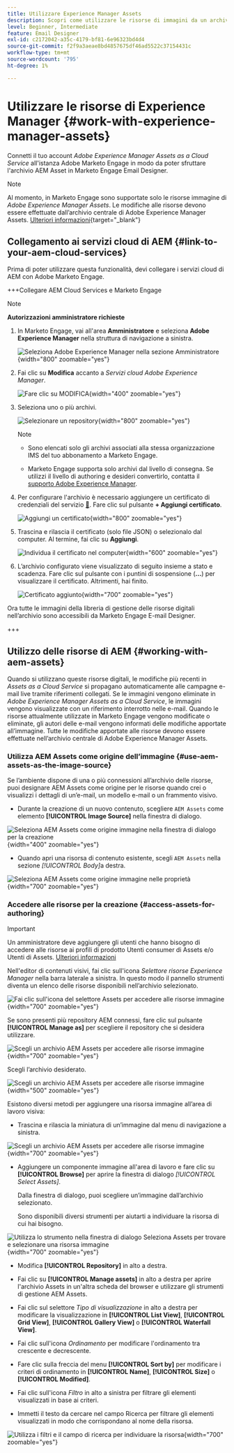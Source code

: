 ```yaml
---
title: Utilizzare Experience Manager Assets
description: Scopri come utilizzare le risorse di immagini da un archivio AEM Assets connesso durante l’authoring dei contenuti in Adobe Marketo Engage.
level: Beginner, Intermediate
feature: Email Designer
exl-id: c2172042-a35c-4179-bf81-6e96323bd4d4
source-git-commit: f2f9a3aeae8bd4857675df46ad5522c37154431c
workflow-type: tm+mt
source-wordcount: '795'
ht-degree: 1%

---
```


# Utilizzare le risorse di Experience Manager {#work-with-experience-manager-assets}

Connetti il tuo account _Adobe Experience Manager Assets as a Cloud Service_ all&#39;istanza Adobe Marketo Engage in modo da poter sfruttare l&#39;archivio AEM Asset in Marketo Engage Email Designer.

>[!NOTE]
>
>Al momento, in Marketo Engage sono supportate solo le risorse immagine di _Adobe Experience Manager Assets_. Le modifiche alle risorse devono essere effettuate dall’archivio centrale di Adobe Experience Manager Assets. [Ulteriori informazioni](https://experienceleague.adobe.com/it/docs/experience-manager-cloud-service/content/assets/manage/manage-digital-assets){target="_blank"}

## Collegamento ai servizi cloud di AEM {#link-to-your-aem-cloud-services}

Prima di poter utilizzare questa funzionalità, devi collegare i servizi cloud di AEM con Adobe Marketo Engage.

+++Collegare AEM Cloud Services e Marketo Engage

>[!NOTE]
>
>**Autorizzazioni amministratore richieste**

1. In Marketo Engage, vai all&#39;area **Amministratore** e seleziona **Adobe Experience Manager** nella struttura di navigazione a sinistra.

   ![Seleziona Adobe Experience Manager nella sezione Amministratore](assets/access-the-ai-assistant-content-accelerator-1.png){width="800" zoomable="yes"}

1. Fai clic su **Modifica** accanto a _Servizi cloud Adobe Experience Manager_.

   ![Fare clic su MODIFICA](assets/access-the-ai-assistant-content-accelerator-2.png){width="400" zoomable="yes"}

1. Seleziona uno o più archivi.

   ![Selezionare un repository](assets/access-the-ai-assistant-content-accelerator-3.png){width="800" zoomable="yes"}

   >[!NOTE]
   >
   >* Sono elencati solo gli archivi associati alla stessa organizzazione IMS del tuo abbonamento a Marketo Engage.
   >
   >* Marketo Engage supporta solo archivi dal livello di consegna. Se utilizzi il livello di authoring e desideri convertirlo, contatta il [supporto Adobe Experience Manager](https://experienceleague.adobe.com/it/docs/experience-manager-cloud-manager/content/overview/help-resources).

1. Per configurare l&#39;archivio è necessario aggiungere un certificato di credenziali del servizio [&#128279;](https://experienceleague.adobe.com/it/docs/experience-manager-learn/getting-started-with-aem-headless/authentication/service-credentials). Fare clic sul pulsante **+ Aggiungi certificato**.

   ![Aggiungi un certificato](assets/access-the-ai-assistant-content-accelerator-4.png){width="800" zoomable="yes"}

1. Trascina e rilascia il certificato (solo file JSON) o selezionalo dal computer. Al termine, fai clic su **Aggiungi**.

   ![Individua il certificato nel computer](assets/access-the-ai-assistant-content-accelerator-5.png){width="600" zoomable="yes"}

1. L’archivio configurato viene visualizzato di seguito insieme a stato e scadenza. Fare clic sul pulsante con i puntini di sospensione (**...**) per visualizzare il certificato. Altrimenti, hai finito.

   ![Certificato aggiunto](assets/access-the-ai-assistant-content-accelerator-6.png){width="700" zoomable="yes"}

Ora tutte le immagini della libreria di gestione delle risorse digitali nell’archivio sono accessibili da Marketo Engage E-mail Designer.

+++

## Utilizzo delle risorse di AEM {#working-with-aem-assets}

Quando si utilizzano queste risorse digitali, le modifiche più recenti in _Assets as a Cloud Service_ si propagano automaticamente alle campagne e-mail live tramite riferimenti collegati. Se le immagini vengono eliminate in _Adobe Experience Manager Assets as a Cloud Service_, le immagini vengono visualizzate con un riferimento interrotto nelle e-mail. Quando le risorse attualmente utilizzate in Marketo Engage vengono modificate o eliminate, gli autori delle e-mail vengono informati delle modifiche apportate all’immagine. Tutte le modifiche apportate alle risorse devono essere effettuate nell’archivio centrale di Adobe Experience Manager Assets.

### Utilizza AEM Assets come origine dell’immagine {#use-aem-assets-as-the-image-source}

Se l’ambiente dispone di una o più connessioni all’archivio delle risorse, puoi designare AEM Assets come origine per le risorse quando crei o visualizzi i dettagli di un’e-mail, un modello e-mail o un frammento visivo.

* Durante la creazione di un nuovo contenuto, scegliere `AEM Assets` come elemento **[!UICONTROL Image Source]** nella finestra di dialogo.

![Seleziona AEM Assets come origine immagine nella finestra di dialogo per la creazione](assets/work-with-experience-manager-assets-1.png){width="400" zoomable="yes"}

* Quando apri una risorsa di contenuto esistente, scegli `AEM Assets` nella sezione _[!UICONTROL Body]_&#x200B;a destra.

![Seleziona AEM Assets come origine immagine nelle proprietà](assets/work-with-experience-manager-assets-2.png){width="700" zoomable="yes"}

### Accedere alle risorse per la creazione {#access-assets-for-authoring}

>[!IMPORTANT]
>
>Un amministratore deve aggiungere gli utenti che hanno bisogno di accedere alle risorse ai profili di prodotto Utenti consumer di Assets e/o Utenti di Assets. [Ulteriori informazioni](https://experienceleague.adobe.com/it/docs/experience-manager-cloud-service/content/security/ims-support#managing-products-and-user-access-in-admin-console)

Nell&#39;editor di contenuti visivi, fai clic sull&#39;icona _Selettore risorse Experience Manager_ nella barra laterale a sinistra. In questo modo il pannello strumenti diventa un elenco delle risorse disponibili nell’archivio selezionato.

![Fai clic sull&#39;icona del selettore Assets per accedere alle risorse immagine](assets/work-with-experience-manager-assets-3.png){width="700" zoomable="yes"}

Se sono presenti più repository AEM connessi, fare clic sul pulsante **[!UICONTROL Manage as]** per scegliere il repository che si desidera utilizzare.

![Scegli un archivio AEM Assets per accedere alle risorse immagine](assets/work-with-experience-manager-assets-4.png){width="700" zoomable="yes"}

Scegli l’archivio desiderato.

![Scegli un archivio AEM Assets per accedere alle risorse immagine](assets/work-with-experience-manager-assets-5.png){width="500" zoomable="yes"}

Esistono diversi metodi per aggiungere una risorsa immagine all’area di lavoro visiva:

* Trascina e rilascia la miniatura di un’immagine dal menu di navigazione a sinistra.

![Scegli un archivio AEM Assets per accedere alle risorse immagine](assets/work-with-experience-manager-assets-6.png){width="700" zoomable="yes"}

* Aggiungere un componente immagine all&#39;area di lavoro e fare clic su **[!UICONTROL Browse]** per aprire la finestra di dialogo _[!UICONTROL Select Assets]_.

  Dalla finestra di dialogo, puoi scegliere un’immagine dall’archivio selezionato.

  Sono disponibili diversi strumenti per aiutarti a individuare la risorsa di cui hai bisogno.

![Utilizza lo strumento nella finestra di dialogo Seleziona Assets per trovare e selezionare una risorsa immagine](assets/work-with-experience-manager-assets-7.png){width="700" zoomable="yes"}

* Modifica **[!UICONTROL Repository]** in alto a destra.

* Fai clic su **[!UICONTROL Manage assets]** in alto a destra per aprire l&#39;archivio Assets in un&#39;altra scheda del browser e utilizzare gli strumenti di gestione AEM Assets.

* Fai clic sul selettore _Tipo di visualizzazione_ in alto a destra per modificare la visualizzazione in **[!UICONTROL List View]**, **[!UICONTROL Grid View]**, **[!UICONTROL Gallery View]** o **[!UICONTROL Waterfall View]**.

* Fai clic sull&#39;icona _Ordinamento_ per modificare l&#39;ordinamento tra crescente e decrescente.

* Fare clic sulla freccia del menu **[!UICONTROL Sort by]** per modificare i criteri di ordinamento in **[!UICONTROL Name]**, **[!UICONTROL Size]** o **[!UICONTROL Modified]**.

* Fai clic sull&#39;icona _Filtro_ in alto a sinistra per filtrare gli elementi visualizzati in base ai criteri.

* Immetti il testo da cercare nel campo Ricerca per filtrare gli elementi visualizzati in modo che corrispondano al nome della risorsa.

![Utilizza i filtri e il campo di ricerca per individuare la risorsa](assets/work-with-experience-manager-assets-8.png){width="700" zoomable="yes"}

